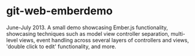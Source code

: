 git-web-emberdemo
=================

June-July 2013. A small demo showcasing Ember.js functionality, showcasing techniques such as model view controller separation, multi-level views, event handling across several layers of controllers and views, 'double click to edit' functionality, and more.
